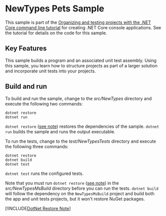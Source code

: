 # NewTypes Pets Sample

This sample is part of the [Organizing and testing projects with the .NET Core command line tutorial](https://docs.microsoft.com/dotnet/core/tutorials/testing-with-cli) for creating .NET Core console applications. See the tutorial for details on the code for this sample.

## Key Features

This sample builds a program and an associated unit test assembly. Using this sample, you learn how to structure projects as part of a larger solution and incorporate unit tests into your projects.

## Build and run

To build and run the sample, change to the *src/NewTypes* directory and execute the following two commands:

```console
dotnet restore
dotnet run
```

`dotnet restore` ([see note](#dotnet-restore-note)) restores the dependencies of the sample. `dotnet run` builds the sample and runs the output executable. 

To run the tests, change to the *test/NewTypesTests* directory and execute the following three commands:

```console
dotnet restore
dotnet build
dotnet test
```

`dotnet test` runs the configured tests.

Note that you must run `dotnet restore` ([see note](#dotnet-restore-note)) in the *src/NewTypesMsBuild* directory before you can run the tests. `dotnet build` will follow the dependency on the `NewTypesMsBuild` project and build both the app and unit tests projects, but it won't restore NuGet packages.

<a name="dotnet-restore-note"></a>
[!INCLUDE[DotNet Restore Note](~/includes/dotnet-restore-note.md)]
